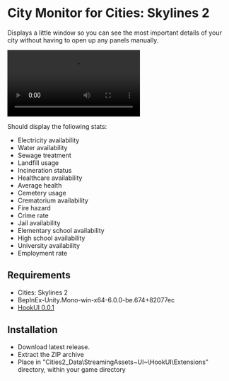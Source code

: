 # City Monitor for Cities: Skylines 2

Displays a little window so you can see the most important details of your city without having to open up any panels manually.

<video src="demo.mp4"></video>

Should display the following stats:

- Electricity availability
- Water availability
- Sewage treatment
- Landfill usage
- Incineration status
- Healthcare availability
- Average health
- Cemetery usage
- Crematorium availability
- Fire hazard
- Crime rate
- Jail availability
- Elementary school availability
- High school availability
- University availability
- Employment rate

## Requirements

- Cities: Skylines 2
- BepInEx-Unity.Mono-win-x64-6.0.0-be.674+82077ec
- [HookUI 0.0.1](https://github.com/Captain-Of-Coit/hookui)

## Installation

- Download latest release.
- Extract the ZIP archive
- Place in "Cities2_Data\StreamingAssets\~UI~\HookUI\Extensions" directory, within your game directory